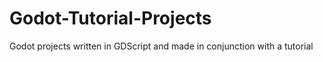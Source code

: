 # Godot-Tutorial-Projects
Godot projects written in GDScript and made in conjunction with a tutorial

